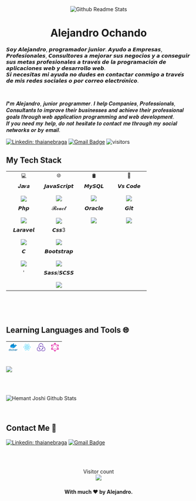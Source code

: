 
<p align="center">
 <img width="100px" src="https://res.cloudinary.com/anuraghazra/image/upload/v1594908242/logo_ccswme.svg" align="center" alt="Github Readme Stats" />

<h1 align="center">Alejandro Ochando</h2>


</p>





<p>𝙎𝙤𝙮 𝘼𝙡𝙚𝙟𝙖𝙣𝙙𝙧𝙤, 𝙥𝙧𝙤𝙜𝙧𝙖𝙢𝙖𝙙𝙤𝙧 𝙟𝙪𝙣𝙞𝙤𝙧.   𝘼𝙮𝙪𝙙𝙤 𝙖 𝙀𝙢𝙥𝙧𝙚𝙨𝙖𝙨, 𝙋𝙧𝙤𝙛𝙚𝙨𝙞𝙤𝙣𝙖𝙡𝙚𝙨, 𝘾𝙤𝙣𝙨𝙪𝙡𝙩𝙤𝙧𝙚𝙨  𝙖 𝙢𝙚𝙟𝙤𝙧𝙖𝙧 𝙨𝙪𝙨 𝙣𝙚𝙜𝙤𝙘𝙞𝙤𝙨 𝙮 𝙖 𝙘𝙤𝙣𝙨𝙚𝙜𝙪𝙞𝙧 𝙨𝙪𝙨 𝙢𝙚𝙩𝙖𝙨 𝙥𝙧𝙤𝙛𝙚𝙨𝙞𝙤𝙣𝙖𝙡𝙚𝙨 𝙖 𝙩𝙧𝙖𝙫𝙚́𝙨 𝙙𝙚 𝙡𝙖 𝙥𝙧𝙤𝙜𝙧𝙖𝙢𝙖𝙘𝙞𝙤́𝙣 𝙙𝙚 𝙖𝙥𝙡𝙞𝙘𝙖𝙘𝙞𝙤𝙣𝙚𝙨 𝙬𝙚𝙗 𝙮 𝙙𝙚𝙨𝙖𝙧𝙧𝙤𝙡𝙡𝙤 𝙬𝙚𝙗.<br>
𝙎𝙞 𝙣𝙚𝙘𝙚𝙨𝙞𝙩𝙖𝙨 𝙢𝙞 𝙖𝙮𝙪𝙙𝙖 𝙣𝙤 𝙙𝙪𝙙𝙚𝙨 𝙚𝙣 𝙘𝙤𝙣𝙩𝙖𝙘𝙩𝙖𝙧 𝙘𝙤𝙣𝙢𝙞𝙜𝙤 𝙖 𝙩𝙧𝙖𝙫𝙚́𝙨 𝙙𝙚 𝙢𝙞𝙨 𝙧𝙚𝙙𝙚𝙨 𝙨𝙤𝙘𝙞𝙖𝙡𝙚𝙨 𝙤 𝙥𝙤𝙧 𝙘𝙤𝙧𝙧𝙚𝙤 𝙚𝙡𝙚𝙘𝙩𝙧𝙤́𝙣𝙞𝙘𝙤.</p><br>  

<p>𝑰❜𝒎 𝑨𝒍𝒆𝒋𝒂𝒏𝒅𝒓𝒐, 𝒋𝒖𝒏𝒊𝒐𝒓 𝒑𝒓𝒐𝒈𝒓𝒂𝒎𝒎𝒆𝒓. 𝑰 𝒉𝒆𝒍𝒑 𝑪𝒐𝒎𝒑𝒂𝒏𝒊𝒆𝒔, 𝑷𝒓𝒐𝒇𝒆𝒔𝒔𝒊𝒐𝒏𝒂𝒍𝒔, 𝑪𝒐𝒏𝒔𝒖𝒍𝒕𝒂𝒏𝒕𝒔 𝒕𝒐 𝒊𝒎𝒑𝒓𝒐𝒗𝒆 𝒕𝒉𝒆𝒊𝒓 𝒃𝒖𝒔𝒊𝒏𝒆𝒔𝒔𝒆𝒔 𝒂𝒏𝒅 𝒂𝒄𝒉𝒊𝒆𝒗𝒆 𝒕𝒉𝒆𝒊𝒓 𝒑𝒓𝒐𝒇𝒆𝒔𝒔𝒊𝒐𝒏𝒂𝒍 𝒈𝒐𝒂𝒍𝒔 𝒕𝒉𝒓𝒐𝒖𝒈𝒉 𝒘𝒆𝒃 𝒂𝒑𝒑𝒍𝒊𝒄𝒂𝒕𝒊𝒐𝒏 𝒑𝒓𝒐𝒈𝒓𝒂𝒎𝒎𝒊𝒏𝒈 𝒂𝒏𝒅 𝒘𝒆𝒃 𝒅𝒆𝒗𝒆𝒍𝒐𝒑𝒎𝒆𝒏𝒕.<br>
𝑰𝒇 𝒚𝒐𝒖 𝒏𝒆𝒆𝒅 𝒎𝒚 𝒉𝒆𝒍𝒑, 𝒅𝒐 𝒏𝒐𝒕 𝒉𝒆𝒔𝒊𝒕𝒂𝒕𝒆 𝒕𝒐 𝒄𝒐𝒏𝒕𝒂𝒄𝒕 𝒎𝒆 𝒕𝒉𝒓𝒐𝒖𝒈𝒉 𝒎𝒚 𝒔𝒐𝒄𝒊𝒂𝒍 𝒏𝒆𝒕𝒘𝒐𝒓𝒌𝒔 𝒐𝒓 𝒃𝒚 𝒆𝒎𝒂𝒊𝒍.</p>

[![Linkedin: thaianebraga](https://img.shields.io/badge/-Alejandro-blue?style=flat-square&logo=Linkedin&logoColor=white&link=https://www.linkedin.com/in/alejandro-ochando-garcía-granada)](https://www.linkedin.com/in/alejandro-ochando-garcía-granada)
[![Gmail Badge](https://img.shields.io/badge/-Alejandro-c14438?style=flat&logo=Gmail&logoColor=white&link=mailto:alejandro.ochando@live.com)](mailto:alejandro.ochando@live.com)
![visitors](https://visitor-badge.laobi.icu/badge?page_id=Alejandro-Ochando.Alejandro-Ochando)


## My Tech Stack

<table>
  <tbody>
   
   <tr valign="top">
     <td width="25%" align="center">
        <span>💻</span><br>
      </td>
      <td width="25%" align="center">
        <span>🌐</span><br>
      </td>
      <td width="25%" align="center">
        <span>🛢</span><br>
      </td>
      <td width="25%" align="center">
        <span>🔧</span><br>
      </td>
   </tr>
    <tr valign="top">
      <td width="25%" align="center">
        <span>𝑱𝒂𝒗𝒂</span><br><br>
        <img height="64px" src="https://cdn.svgporn.com/logos/java.svg">
      </td>
      <td width="25%" align="center">
        <span>𝙅𝙖𝙫𝙖𝙎𝙘𝙧𝙞𝙥𝙩</span><br><br>
        <img height="64px" src="https://cdn.svgporn.com/logos/javascript.svg">
      </td>
      <td width="25%" align="center">
        <span>𝙈𝙮𝙎𝙌𝙇</span><br><br>
        <img height="64px" src="https://cdn.svgporn.com/logos/mysql.svg">
      </td>
      <td width="25%" align="center">
        <span>𝙑𝙨 𝘾𝙤𝙙𝙚</span><br><br>
        <img height="64px" src="https://cdn.svgporn.com/logos/visual-studio-code.svg">
      </td>
    </tr>
    <tr valign="top">
      <td width="25%" align="center">
        <span>𝙋𝙝𝙥</span><br><br>
        <img height="64px" src="https://cdn.svgporn.com/logos/php.svg">
      </td>
       <td width="25%" align="center">
        <span>𝓡𝓮𝓪𝓬𝓽</span><br><br>
        <img height="64px" src="https://cdn.svgporn.com/logos/react.svg">
      </td>
      <td width="25%" align="center">
        <span>𝙊𝙧𝙖𝙘𝙡𝙚</span><br><br>
        <img height="64px" src="https://cdn.svgporn.com/logos/oracle.svg">
      </td>
      <td width="25%" align="center">
        <span>𝙂𝙞𝙩</span><br><br>
        <img height="64px" src="https://cdn.svgporn.com/logos/git-icon.svg">
      </td>
    </tr>
    <tr valign="top">
      <td width="25%" align="center">
        <span>𝙇𝙖𝙧𝙖𝙫𝙚𝙡</span><br><br>
        <img height="64px" src="https://cdn.svgporn.com/logos/laravel.svg">
      </td>
      <td width="25%" align="center">
       <span>𝘾𝙨𝙨3</span><br><br>
        <img height="64px" src="https://cdn.svgporn.com/logos/css-3.svg">
      </td>
    </tr>
    <tr valign="top">
    <td width="25%" align="center">
        <span>𝘾</span><br><br>
        <img height="64px" src="https://cdn.svgporn.com/logos/c.svg">
      </td>
      <td width="25%" align="center">
        <span>𝘽𝙤𝙤𝙩𝙨𝙩𝙧𝙖𝙥</span><br><br>
        <img height="64px" src="https://cdn.svgporn.com/logos/bootstrap.svg">
      </td>
    </tr>
    <tr valign="top">
    <td width="25%" align="center">
      '
      </td>
      <td width="25%" align="center">
        <span>𝙎𝙖𝙨𝙨/𝙎𝘾𝙎𝙎</span><br><br>
        <img height="64px" src="https://cdn.svgporn.com/logos/sass.svg">
      </td>
    </tr>
  </tbody>
</table>
<br><br><br>



## Learning Languages and Tools  🌐

| [<img src="https://raw.githubusercontent.com/github/explore/80688e429a7d4ef2fca1e82350fe8e3517d3494d/topics/docker/docker.png" alt="docker logo" width="24">](https://www.docker.com/) |[<img src="https://raw.githubusercontent.com/github/explore/80688e429a7d4ef2fca1e82350fe8e3517d3494d/topics/react/react.png" alt="react logo" width="24">](https://es.reactjs.org/)  |[<img src="https://raw.githubusercontent.com/github/explore/80688e429a7d4ef2fca1e82350fe8e3517d3494d/topics/redux/redux.png" alt="redux logo" width="24">](https://es.redux.js.org/) |[<img src="https://raw.githubusercontent.com/github/explore/80688e429a7d4ef2fca1e82350fe8e3517d3494d/topics/graphql/graphql.png" alt="graphql logo" width="24">](https://graphql.org/)
|---|---|---|---|

<br>



<a href="https://github.com/ashwanisng">
 <img align="center" src="https://github-readme-stats.vercel.app/api/top-langs/?username=Alejandro-Ochando&hide=glsl,python" />
</a>


<br><br>


![Hemant Joshi Github Stats](https://github-readme-stats.vercel.app/api?username=Alejandro-Ochando&show_icons=true&title_color=FFF0000&icon_color=00BFFF&text_color=000000_color=FF0000)



<br>
 
##  Contact Me :speech_balloon:


[![Linkedin: thaianebraga](https://img.shields.io/badge/-Alejandro-blue?style=flat-square&logo=Linkedin&logoColor=white&link=https://es.linkedin.com/public-profile/in/alejandro-ochando-garc%C3%ADa-granada)](https://es.linkedin.com/public-profile/in/alejandro-ochando-garc%C3%ADa-granada)
[![Gmail Badge](https://img.shields.io/badge/-Alejandro-c14438?style=flat&logo=Gmail&logoColor=white&link=mailto:alejandro.ochando@live.com)](mailto:alejandro.ochando@live.com)


<br><br>


<p align="center"> 
  Visitor count<br>
  <img src="https://profile-counter.glitch.me/Alejandro-Ochando/count.svg" />
</p>


<div align="center">
 
 
#### With much ❤️ by Alejandro.
 
 
</div>
